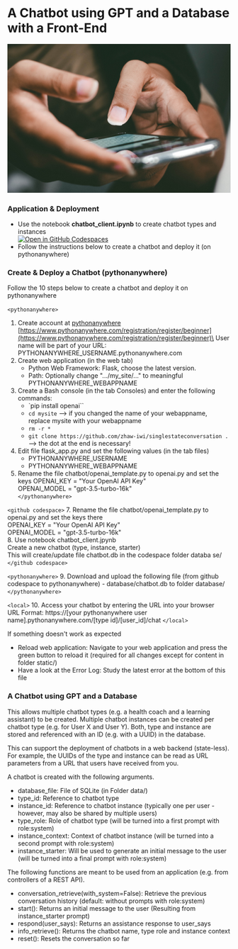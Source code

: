 # A Chatbot using GPT and a Database with a Front-End

<picture>
 <img alt="a close up of a person holding a cell phone" src=".readme/pradamas-gifarry-889Qh5HJj4I-unsplash.jpg">
</picture>

### Application & Deployment
- Use the notebook **chatbot_client.ipynb** to create chatbot types and instances\
[![Open in GitHub Codespaces](https://github.com/codespaces/badge.svg)](https://codespaces.new/zhaw-iwi/singlestateconversation)
- Follow the instructions below to create a chatbot and deploy it (on pythonanywhere)

### Create & Deploy a Chatbot (pythonanywhere)
Follow the 10 steps below to create a chatbot and deploy it on pythonanywhere

`<pythonanywhere>`

1. Create account at [pythonanywhere](https://www.pythonanywhere.com)\
    [https://www.pythonanywhere.com/registration/register/beginner](https://www.pythonanywhere.com/registration/register/beginner)\
    User name will be part of your URL: PYTHONANYWHERE_USERNAME.pythonanywhere.com
2. Create web application (in the web tab)
    - Python Web Framework: Flask, choose the latest version.
    - Path: Optionally change ".../my_site/..." to meaningful PYTHONANYWHERE_WEBAPPNAME
3. Create a Bash console (in the tab Consoles) and enter the following commands:
    - `pip install openai``
    - `cd mysite` --> if you changed the name of your webappname, replace mysite with your webappname
    - `rm -r *`
    - `git clone https://github.com/zhaw-iwi/singlestateconversation .` --> the dot at the end is necessary!
5. Edit file flask_app.py and set the following values (in the tab files)
    - PYTHONANYWHERE_USERNAME
    - PYTHONANYWHERE_WEBAPPNAME
6. Rename the file chatbot/openai_template.py to openai.py and set the keys
    OPENAI_KEY = "Your OpenAI API Key"\
    OPENAI_MODEL = "gpt-3.5-turbo-16k"\
`</pythonanywhere>`

`<github codespace>`
7. Rename the file chatbot/openai_template.py to openai.py and set the keys there\
    OPENAI_KEY = "Your OpenAI API Key"\
    OPENAI_MODEL = "gpt-3.5-turbo-16k"\
8. Use notebook chatbot_client.jpynb\
    Create a new chatbot (type, instance, starter)\
    This will create/update file chatbot.db in the codespace folder databa se/
`</github codespace>`

`<pythonanywhere>`
9. Download and upload the following file (from github codespace to pythonanywhere)
    - database/chatbot.db to folder database/
`</pythonanywhere>`

`<local>`
10. Access your chatbot by entering the URL into your browser\
    URL Format: https://[your pythonanywhere user name].pythonanywhere.com/[type id]/[user_id]/chat
`</local>`

If something doesn't work as expected
- Reload web application: 
    Navigate to your web application and press the green button to reload it (required for all changes except for content in folder static/)
- Have a look at the Error Log: 
    Study the latest error at the bottom of this file

### A Chatbot using GPT and a Database
This allows multiple chatbot types (e.g. a health coach and a learning assistant) to be created. Multiple chatbot instances can be created per chatbot type (e.g. for User X and User Y). Both, type and instance are stored and referenced with an ID (e.g. with a UUID) in the database.

This can support the deployment of chatbots in a web backend (state-less). For example, the UUIDs of the type and instance can be read as URL parameters from a URL that users have received from you.

A chatbot is created with the following arguments.
- database_file: File of SQLite (in Folder data/)
- type_id: Reference to chatbot type
- instance_id: Reference to chatbot instance (typically one per user - however, may also be shared by multiple users)
- type_role: Role of chatbot type (will be turned into a first prompt with role:system)
- instance_context: Context of chatbot instance (will be turned into a second prompt with role:system)
- instance_starter: Will be used to generate an initial message to the user (will be turned into a final prompt with role:system)

The following functions are meant to be used from an application (e.g. from controllers of a REST API).
- conversation_retrieve(with_system=False): Retrieve the previous conversation history (default: without prompts with role:system)
- start(): Returns an initial message to the user (Resulting from instance_starter prompt)
- respond(user_says): Returns an assistance response to user_says
- info_retrieve(): Returns the chatbot name, type role and instance context
- reset(): Resets the conversation so far